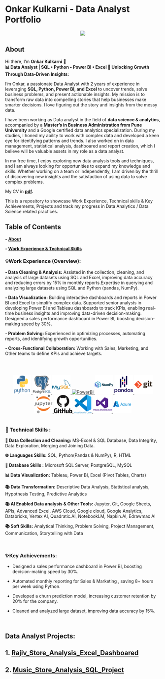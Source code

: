  # Onkar Kulkarni - Data Analyst Portfolio
 
<p align="center">
  <img src="https://media.giphy.com/media/M9gbBd9nbDrOTu1Mqx/giphy.gif" width="100"/>
 <p align="center">
  <a href="(https://www.linkedin.com/in/onkar-vk/)">
  
  </a> 
</div>

## About

Hi there, I’m **Onkar Kulkarni** 👋  
**📊 Data Analyst | SQL • Python • Power BI • Excel  🚀 Unlocking Growth Through Data-Driven Insights:**
 
I’m Onkar, a passionate Data Analyst with 2 years of experience in leveraging **SQL, Python, Power BI, and Excel** to uncover trends, solve business problems, and present actionable insights. My mission is to transform raw data into compelling stories that help businesses make smarter decisions. I love figuring out the story and insights from the messy data. 

I have been working as Data analyst in the field of **data science & analytics**, accompanied by a **Master’s in Business Administration from Pune University** and a Google certified data analytics specialization. During my studies, I honed my ability to work with complex data and developed a keen eye for identifying patterns and trends. I also worked on in data management, statistical analysis, dashboared and report creation, which I believe will be valuable assets in my role as a data analyst.

In my free time, I enjoy exploring new data analysis tools and techniques, and I am always looking for opportunities to expand my knowledge and skills. Whether working on a team or independently, I am driven by the thrill of discovering new insights and the satisfaction of using data to solve complex problems.


My CV in **[pdf](PDF-Link).**

This is a repository to showcase Work Experience, Technical skills & Key Achievements, Projects and track my progress in Data Analytics / Data Science related practices.

## Table of Contents

**- [About](https://github.com/onkar-vk/Onkar-Kulkarni-Data-Analysis-Portfoilo/blob/main/README.md#about)**

**- [Work Experience & Technical Skills](https://github.com/onkar-vk/Onkar-Kulkarni-Data-Analysis-Portfoilo/blob/main/README.md#work-experience-overview)**


### 💡Work Experience (Overview):
**- Data Cleaning & Analysis:** Assisted in the collection, cleaning, and analysis of large datasets using SQL and Excel, improving data accuracy and reducing errors by 15% in monthly reports.Expertise in querying and analyzing large datasets using SQL and Python (pandas, NumPy). 

**- Data Visualization:** Building interactive dashboards and reports in Power BI and Excel to simplify complex data. Supported senior analysts in developing Power BI and Tableau dashboards to track KPIs, enabling real-time business insights and improving data-driven decision-making. Designed a sales performance dashboard in Power BI, boosting decision-making speed by 30%. 

**- Problem Solving:** Experienced in optimizing processes, automating reports, and identifying growth opportunities.

**- Cross-Functional Collaboration:** Working with Sales, Marketing, and Other teams to define KPIs and achieve targets.

 <br>

 
 <br>
<div>
<p align="center">
  <a href="https://www.python.org/" target="_blank" rel="noreferrer"> <img src="https://github.com/devicons/devicon/blob/master/icons/python/python-original-wordmark.svg" title="Python" alt="Python" width="60" height="60"/> </a> 
  <a href="https://www.postgresql.org/" target="_blank" rel="noreferrer"> <img src="https://github.com/devicons/devicon/blob/master/icons/postgresql/postgresql-original-wordmark.svg" title="PostgreSQL" alt="PostgreSQL" width="60" height="60"/> </a> 
 <a href="https://www.mysql.com/" target="_blank" rel="noreferrer"> <img src="https://github.com/devicons/devicon/blob/master/icons/mysql/mysql-original-wordmark.svg" title="MySQL"  alt="MySQL" width="60" height="60"/> </a>
    <a href="https://www.microsoft.com/en-us/download/details.aspx?id=58494" target="_blank" rel="noreferrer"> <img src="https://github.com/microsoft/PowerBI-Icons/blob/main/PNG/Desktop.png" title="PowerBI" alt="PowerBI" width="60" height="60"/> </a>
  <a href="https://numpy.org/" target="_blank" rel="noreferrer"> <img src="https://github.com/devicons/devicon/blob/master/icons/numpy/numpy-original-wordmark.svg" title="Numpy" alt="Numpy" width="60" height="60"/> </a>
  <a href="https://pandas.pydata.org/" target="_blank" rel="noreferrer"> <img src="https://github.com/devicons/devicon/blob/master/icons/pandas/pandas-original-wordmark.svg" title="Pandas" alt="Pandas" width="60" height="60"/> </a>
  <a href="https://git-scm.com/" target="_blank" rel="noreferrer"> <img src="https://github.com/devicons/devicon/blob/master/icons/git/git-original-wordmark.svg" title="Git" alt="Git" width="60" height="60"/> </a>
  <a href="https://jupyter.org/" target="_blank" rel="noreferrer"> <img src="https://github.com/devicons/devicon/blob/master/icons/jupyter/jupyter-original-wordmark.svg" title="Jupyter" alt="Jupyter" width="60" height="60"/> </a>
  <a href="https://github.com/" target="_blank" rel="noreferrer"> <img src="https://github.com/devicons/devicon/blob/master/icons/github/github-original-wordmark.svg" title="Github" alt="Github" width="60" height="60"/> </a>
  <a href="https://code.visualstudio.com/" target="_blank" rel="noreferrer"> <img src="https://github.com/devicons/devicon/blob/master/icons/vscode/vscode-original-wordmark.svg" title="vscode" alt="vscode" width="60" height="60"/> </a>
  <a href="https://visualstudio.microsoft.com/" target="_blank" rel="noreferrer"> <img src="https://github.com/devicons/devicon/blob/master/icons/visualstudio/visualstudio-plain-wordmark.svg" title="VisualStudio" alt="VisuaStudio" width="60" height="60"/> </a> 
  <a href="https://azure.microsoft.com/en-us/" target="_blank" rel="noreferrer"> <img src="https://github.com/devicons/devicon/blob/master/icons/azure/azure-original-wordmark.svg" title="Azure" alt="Azure" width="60" height="60"/> </a>


<br>

<br>


### 🔑 Technical Skills : 

**🔑 Data Collection and Cleaning:** MS-Excel & SQL Database, Data Integrity, Data Exploration, Merging and Joining Data.

**🌐 Languages Skills:** SQL, Python(Pandas & NumPy), R, HTML

**💾 Database Skills :** Microsoft SQL Server, PostgreSQL, MySQL

**📊 Data Visualization:** Tableau, Power BI, Excel (Pivot Tables, Charts)

**📚 Data Transformation:** Descriptive Data Analysis, Statistical analysis, Hypothesis Testing, Predictive Analytics

**📚 AI Enabled Data analysis & Other Tools:** Jupyter, Git, Google Sheets, APIs, Advanced Excel, AWS Cloud, Google cloud, Google Analytics, Databricks, Vertex AI, Quadratic.AI, NotebookLM, Napkin.AI, Edrawmax AI

**📚 Soft Skills:**  Analytical Thinking, Problem Solving, Project Management, Communication, Storytelling with Data


<br>

### ✨Key Achievements:
- Designed a sales performance dashboard in Power BI, boosting decision-making speed by 30%.

- Automated monthly reporting for Sales & Marketing , saving 8+ hours per week using Python.

- Developed a churn prediction model, increasing customer retention by 20% for the company.

- Cleaned and analyzed large dataset, improving data accuracy by 15%.

<br>
 
## Data Analyst Projects: 

## 1. [Rajiv_Store_Analysis_Excel_Dashboared](https://github.com/onkar-vk/Excel_Rajiv_Store_Analysis)
   
## 2. [Music_Store_Analysis_SQL_Project](https://github.com/onkar-vk/Music_Store_Analysis_SQL_Project)
